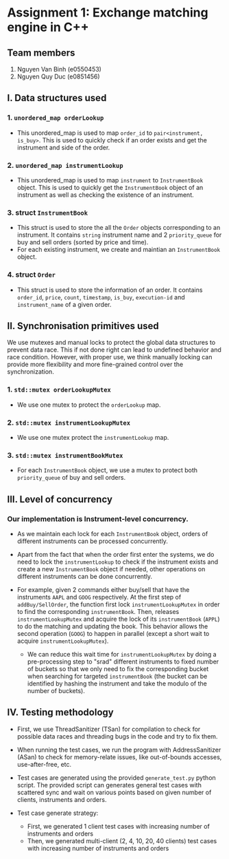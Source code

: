 # Assignment 1: Exchange matching engine in C++

## Team members

1. Nguyen Van Binh (e0550453)
2. Nguyen Quy Duc (e0851456)

## I. Data structures used

### 1. `unordered_map orderLookup`

- This unordered_map is used to map `order_id` to `pair<instrument, is_buy>`. This is used to quickly check if an order exists and get the instrument and side of the order.

### 2. `unordered_map instrumentLookup`

- This unordered_map is used to map `instrument` to `InstrumentBook` object. This is used to quickly get the `InstrumentBook` object of an instrument as well as checking the existence of an instrument.

### 3. struct `InstrumentBook`

- This struct is used to store the all the `Order` objects corresponding to an instrument. It contains `string` instrument name and 2 `priority_queue` for buy and sell orders (sorted by price and time).
- For each existing instrument, we create and maintian an `InstrumentBook` object.

### 4. struct `Order`

- This struct is used to store the information of an order. It contains `order_id`, `price`, `count`, `timestamp`, `is_buy`, `execution-id` and `instrument_name` of a given order.

## II. Synchronisation primitives used

We use mutexes and manual locks to protect the global data structures to prevent data race. This if not done right can lead to undefined behavior and race condition. However, with proper use, we think manually locking can provide more flexibility and more fine-grained control over the synchronization.

### 1. `std::mutex orderLookupMutex`

- We use one mutex to protect the `orderLookup` map.

### 2. `std::mutex instrumentLookupMutex`

- We use one mutex protect the `instrumentLookup` map.

### 3. `std::mutex instrumentBookMutex`

- For each `InstrumentBook` object, we use a mutex to protect both `priority_queue` of buy and sell orders.

## III. Level of concurrency

### Our implementation is **Instrument-level concurrency**.

- As we maintain each lock for each `InstrumentBook` object, orders of different instruments can be processed concurrently.

- Apart from the fact that when the order first enter the systems, we do need to lock the `instrumentLookup` to check if the instrument exists and create a new `InstrumentBook` object if needed, other operations on different instruments can be done concurrently.

- For example, given 2 commands either buy/sell that have the instruments `AAPL` and `GOOG` respectively. At the first step of `addBuy/SellOrder`, the function first lock `instrumentLookupMutex` in order to find the corresponding `instrumentBook`. Then, releases `instrumentLookupMutex` and acquire the lock of its `instrumentBook` (`APPL`) to do the matching and updating the book. This behavior allows the second operation (`GOOG`) to happen in parallel (except a short wait to acquire `instrumentLookupMutex`).
  - We can reduce this wait time for `instrumentLookupMutex` by doing a pre-processing step to "srad" different instruments to fixed number of buckets so that we only need to fix the corresponding bucket when searching for targeted `instrumentBook` (the bucket can be identified by hashing the instrument and take the modulo of the number of buckets).

## IV. Testing methodology

- First, we use ThreadSanitizer (TSan) for compilation to check for possible data races and threading bugs in the code and try to fix them.

- When running the test cases, we run the program with AddressSanitizer (ASan) to check for memory-relate issues, like out-of-bounds accesses, use-after-free, etc.

- Test cases are generated using the provided `generate_test.py` python script. The provided script can generates general test cases with scattered sync and wait on various points based on given number of clients, instruments and orders.

- Test case generate strategy:
  - First, we generated 1 client test cases with increasing number of instruments and orders
  - Then, we generated multi-client (2, 4, 10, 20, 40 clients) test cases with increasing number of instruments and orders
